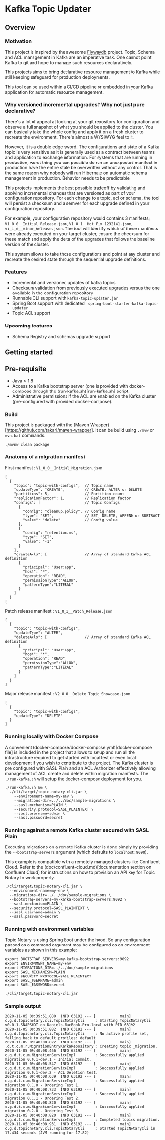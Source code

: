 # Kafka Topic Updater

## Overview

### Motivation

This project is inspired by the awesome [Flywaydb](https://flywaydb.org/) project. Topic, Schema and ACL management in Kafka are an imperative task. One cannot point Kafka to git and hope to manage such resources declaratively.

This projects aims to bring declarative resource management to Kafka while still keeping safeguard for production deployments.

This tool can be used within a CI/CD pipeline or embedded in your Kafka application for automatic resource management.

### Why versioned incremental upgrades? Why not just pure declarative?

There's a lot of appeal at looking at your git repository for configuration and observe a full snapshot of what you should be applied to the cluster. You can basically take the whole config and apply it on a fresh cluster to recreate the environment. There's almost a  WYSIWYG feel to it. 

However, it is a double edge sword. The configurations and state of a Kafka topic is very sensitive as it is generally used as a contract between teams and application to exchange information. For systems that are running in production, worst thing you can possible do run an unexpected manifest in production have the entire state be overwritten without any control. That is the same reason why nobody will run Hibernate on automatic schema management in production. Behavior needs to be predictable

This projects implements the best possible tradeoff by validating and applying incremental changes that are versioned as part of your configuration repository. For each change to a topic, acl or schema, the tool will persist a checksum and a semver for each upgrade defined in your configuration repository. 

For example, your configuration repository would contains 3 manifests; `V1_0_0__Initial_Release.json`, `V1_0_1__Hot_Fix_1232141.json`, `V1_1_0__Minor_Release.json`. The tool will identify which of these manifests were already executed on your target cluster, ensure the checksum for these match and apply the delta of the upgrades that follows the baseline version of the cluster.

This system allows to take those configurations and point at any cluster and recreate the desired state through the sequential upgrade definitions.

### Features

* Incremental and versioned updates of kafka topics
* Checksum validation from previously executed upgrades versus the one available in the configuration repository
* Runnable CLI support with `kafka-topic-updater.jar`
* Spring Boot support with dedicated ` spring-boot-starter-kafka-topic-updater`
* Topic ACL support

### Upcoming features

* Schema Registry and schemas upgrade support

## Getting started

## Pre-requisite

* Java > 1.8
* Access to a Kafka bootstrap server (one is provided with docker-compose through the (run-kafka.sh)[run-kafka.sh] script.
* Administrative permissions if the ACL are enabled on the Kafka cluster (pre-configured with provided docker-compose).

### Build

This project is packaged with the (Maven Wrapper)[https://github.com/takari/maven-wrapper]. It can be build  using `./mvw` or `mvn.bat` commands.

```
./mvnw clean package
```

### Anatomy of a migration manifest

First manifest : `V1_0_0__Initial_Migration.json`

```
[
  {
    "topic": "topic-with-configs",  // Topic name
    "updateType": "CREATE",         // CREATE, ALTER or DELETE
    "partitions": 5,                // Partition count
    "replicationFactor": 1,         // Replication factor
    "configs": [                    // Topic Configs
      {
        "config": "cleanup.policy", // Config name
        "type": "SET",              // SET, DELETE, APPEND or SUBTRACT
        "value": "delete"           // Config value
      },
      {
        "config": "retention.ms",
        "type": "SET",
        "value": "-1"
      }
    ],
    "createAcls": [                 // Array of standard Kafka ACL definition
      {
        "principal": "User:app",
        "host": "*",
        "operation": "READ",
        "permissionType":"ALLOW",
        "patternType":"LITERAL"
      }
    ]
  }
[
```

Patch release manifest : `V1_0_1__Patch_Release.json`

```
[
  {
    "topic": "topic-with-configs",
    "updateType": "ALTER",
    "deleteAcls": [                 // Array of standard Kafka ACL definition
      {
        "principal": "User:app",
        "host": "*",
        "operation": "READ",
        "permissionType":"ALLOW",
        "patternType":"LITERAL"
      }
    ]
  }
]
```

Major release manifest : `V2_0_0__Delete_Topic_Showcase.json`

```
[
  {
    "topic": "topic-with-configs",
    "updateType": "DELETE"
  }
]
```


### Running locally with Docker Compose

A convenient (docker-compose/docker-compose.yml)[docker-compose file] is included in the project that allows to setup and run all the infrastructure required to get started with local test or even local development if you wish to contribute to the project. The Kafka cluster is pre configured with SASL Plain and an ACL Authorizer effectively allowing management of ACL create and delete within migration manifests. The `./run-kafka.sh` will setup the docker-compose deployment for you. 

```
./run-kafka.sh && \
  ./cli/target/topic-notary-cli.jar \
    --environment-name=my-env \
    --migrations-dir=../../doc/sample-migrations \
    --sasl.mechanism=PLAIN \
    --security.protocol=SASL_PLAINTEXT \
    --sasl.username=admin \
    --sasl.password=secret
```

### Running against a remote Kafka cluster secured with SASL Plain

Executing migrations on a remote Kafka cluster is done simply by providing the `--bootstrap-servers` argument (which defaults to `localhost:9090`).

This example is compatible with a remotely managed clusters like Confluent Cloud. Refer to the (doc/confluent-cloud.md)[documentation section on Confluent Cloud] for instructions on how to provision an API key for Topic Notary to work properly.

```
./cli/target/topic-notary-cli.jar \
  --environment-name=my-env \
  --migrations-dir=../../doc/sample-migrations \
  --bootstrap-servers=my-kafka-bootstrap-servers:9092 \
  --sasl.mechanism=PLAIN \
  --security.protocol=SASL_PLAINTEXT \
  --sasl.username=admin \
  --sasl.password=secret
```

### Running with environment variables

Topic Notary is using Spring Boot under the hood. So any configuration passed as a command argument may be configured as an environment variables as shown in this example:

```
export BOOTSTRAP_SERVERS=my-kafka-bootstrap-servers:9092
export ENVIRONMENT_NAME=my-env
export MIGRATIONS_DIR=../../doc/sample-migrations
export SASL_MECHANISM=PLAIN
export SECURITY_PROTOCOL=SASL_PLAINTEXT
export SASL_USERNAME=admin
export SASL_PASSWORD=secret

./cli/target/topic-notary-cli.jar
```

### Sample output

```
2020-11-05 09:39:51.880  INFO 63192 --- [           main] c.g.d.topicnotary.cli.TopicNotaryCli     : Starting TopicNotaryCli v0.0.1-SNAPSHOT on Daniels-MacBook-Pro.local with PID 63192
2020-11-05 09:39:51.882  INFO 63192 --- [           main] c.g.d.topicnotary.cli.TopicNotaryCli     : No active profile set, falling back to default profiles: default
2020-11-05 09:40:00.822  INFO 63192 --- [           main] .d.t.c.m.r.MigrationEntryKafkaRepository : Creating topic _migration.
2020-11-05 09:40:08.466  INFO 63192 --- [           main] c.g.d.t.c.m.MigrationServiceImpl         : Successfully applied migration 0.0.1-dev.1 - Initial Commit.
2020-11-05 09:40:08.547  INFO 63192 --- [           main] c.g.d.t.c.m.MigrationServiceImpl         : Successfully applied migration 0.0.1-dev.2 - ACL Deletion test.
2020-11-05 09:40:08.639  INFO 63192 --- [           main] c.g.d.t.c.m.MigrationServiceImpl         : Successfully applied migration 0.1.0 - Ordering Test 1.
2020-11-05 09:40:08.733  INFO 63192 --- [           main] c.g.d.t.c.m.MigrationServiceImpl         : Successfully applied migration 0.1.1 - Ordering Test 2.
2020-11-05 09:40:08.820  INFO 63192 --- [           main] c.g.d.t.c.m.MigrationServiceImpl         : Successfully applied migration 0.2.0 - Ordering Test 3.
2020-11-05 09:40:08.820  INFO 63192 --- [           main] c.g.d.t.c.m.MigrationServiceImpl         : Completed topics migration.
2020-11-05 09:40:08.931  INFO 63192 --- [           main] c.g.d.topicnotary.cli.TopicNotaryCli     : Started TopicNotaryCli in 17.434 seconds (JVM running for 17.82)
```